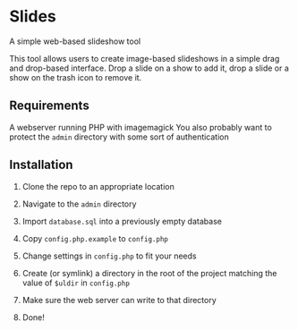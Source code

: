 # Slides

A simple web-based slideshow tool

This tool allows users to create image-based slideshows in a simple drag and drop-based interface.
Drop a slide on a show to add it, drop a slide or a show on the trash icon to remove it.

## Requirements

A webserver running PHP with imagemagick
You also probably want to protect the `admin` directory with some sort of authentication

## Installation

1. Clone the repo to an appropriate location
1. Navigate to the `admin` directory
1. Import `database.sql` into a previously empty database
1. Copy `config.php.example` to `config.php`
1. Change settings in `config.php` to fit your needs
1. Create (or symlink) a directory in the root of the project matching the value of `$uldir` in `config.php`
1. Make sure the web server can write to that directory

1. Done!
